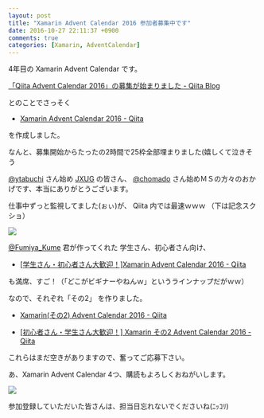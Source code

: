 ```yaml
---
layout: post
title: "Xamarin Advent Calendar 2016 参加者募集中です"
date: 2016-10-27 22:11:37 +0900
comments: true
categories: [Xamarin, AdventCalendar]
---
```


4年目の Xamarin Advent Calendar です。

<!--more-->

[「Qiita Advent Calendar 2016」の募集が始まりました - Qiita Blog](http://blog.qiita.com/post/152366526084/adventcalendar2016)

とのことでさっそく

* [Xamarin Advent Calendar 2016 - Qiita](http://qiita.com/advent-calendar/2016/xamarin)

を作成しました。

なんと、募集開始からたったの2時間で25枠全部埋まりました(嬉しくて泣きそう

[@ytabuchi](https://twitter.com/ytabuchi) さん始め [JXUG](http://jxug.org) の皆さん、 [@chomado](https://twitter.com/chomado) さん始めＭＳの方々のおかげです、本当にありがとうございます。

仕事中ずっと監視してました(ぉぃ)が、 Qiita 内では最速ｗｗｗ （下は記念スクショ）

![](http://blog.amay077.net/assets/images/posts/join_xamarin_advent_calendar_2016_01.png)

[@Fumiya_Kume](https://twitter.com/Fumiya_Kume) 君が作ってくれた 学生さん、初心者さん向け、

* [[学生さん・初心者さん大歓迎！]Xamarin Advent Calendar 2016 - Qiita](http://qiita.com/advent-calendar/2016/xamarin-student)

も満席、すご！（「どこがビギナーやねんｗ」というラインナップだがｗｗ）

なので、それぞれ「その2」 を作りました。

* [Xamarin(その2) Advent Calendar 2016 - Qiita](http://qiita.com/advent-calendar/2016/xamarin2)

* [[初心者さん・学生さん大歓迎！] Xamarin その2 Advent Calendar 2016 - Qiita](http://qiita.com/advent-calendar/2016/xamarin-welcome)

これらはまだ空きがありますので、奮ってご応募下さい。

あ、Xamarin Advent Calendar 4つ、購読もよろしくおねがいします。

[![](http://blog.amay077.net/assets/images/posts/join_xamarin_advent_calendar_2016_02.png)](http://qiita.com/advent-calendar/2016/xamarin)

参加登録していただいた皆さんは、担当日忘れないでくださいね(ﾆｯｺﾘ)